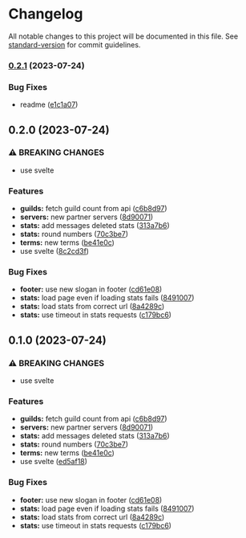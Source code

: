 # Changelog

All notable changes to this project will be documented in this file. See [standard-version](https://github.com/conventional-changelog/standard-version) for commit guidelines.

### [0.2.1](https://github.com/EazyAutodelete/web/compare/v0.2.0...v0.2.1) (2023-07-24)


### Bug Fixes

* readme ([e1c1a07](https://github.com/EazyAutodelete/web/commit/e1c1a07bbff819a313be2ea7cfe748fc7227df85))

## 0.2.0 (2023-07-24)


### ⚠ BREAKING CHANGES

* use svelte

### Features

* **guilds:** fetch guild count from api ([c6b8d97](https://github.com/EazyAutodelete/web/commit/c6b8d972a09eb7ffe00deb197afd3b1352f395e6))
* **servers:** new partner servers ([8d90071](https://github.com/EazyAutodelete/web/commit/8d900717580f669109383d0c635d8c3aef24fa90))
* **stats:** add messages deleted stats ([313a7b6](https://github.com/EazyAutodelete/web/commit/313a7b6e3cfb81de0f4c31e9c9e71064cf5766ea))
* **stats:** round numbers ([70c3be7](https://github.com/EazyAutodelete/web/commit/70c3be708e1fd6c3c0c187ea540b64d674e80184))
* **terms:** new terms ([be41e0c](https://github.com/EazyAutodelete/web/commit/be41e0c6856f40fbe8a96ca094a542d97337cc51))
* use svelte ([8c2cd3f](https://github.com/EazyAutodelete/web/commit/8c2cd3f2beb192375cc04d6f1bfb378a75683477))


### Bug Fixes

* **footer:** use new slogan in footer ([cd61e08](https://github.com/EazyAutodelete/web/commit/cd61e08501d1f3fbd79697aba33fea0f6769425a))
* **stats:** load page even if loading stats fails ([8491007](https://github.com/EazyAutodelete/web/commit/8491007fbba73a5408836393dff1a2a647fa2907))
* **stats:** load stats from correct url ([8a4289c](https://github.com/EazyAutodelete/web/commit/8a4289ceffc69ec032ae7e4e3a85b1785890f797))
* **stats:** use timeout in stats requests ([c179bc6](https://github.com/EazyAutodelete/web/commit/c179bc6791db1934454b0a047b49ade20ac2859c))

## 0.1.0 (2023-07-24)


### ⚠ BREAKING CHANGES

* use svelte

### Features

* **guilds:** fetch guild count from api ([c6b8d97](https://github.com/EazyAutodelete/web/commit/c6b8d972a09eb7ffe00deb197afd3b1352f395e6))
* **servers:** new partner servers ([8d90071](https://github.com/EazyAutodelete/web/commit/8d900717580f669109383d0c635d8c3aef24fa90))
* **stats:** add messages deleted stats ([313a7b6](https://github.com/EazyAutodelete/web/commit/313a7b6e3cfb81de0f4c31e9c9e71064cf5766ea))
* **stats:** round numbers ([70c3be7](https://github.com/EazyAutodelete/web/commit/70c3be708e1fd6c3c0c187ea540b64d674e80184))
* **terms:** new terms ([be41e0c](https://github.com/EazyAutodelete/web/commit/be41e0c6856f40fbe8a96ca094a542d97337cc51))
* use svelte ([ed5af18](https://github.com/EazyAutodelete/web/commit/ed5af18c68d7b58ceebe41a44d54a8fda7cb0605))


### Bug Fixes

* **footer:** use new slogan in footer ([cd61e08](https://github.com/EazyAutodelete/web/commit/cd61e08501d1f3fbd79697aba33fea0f6769425a))
* **stats:** load page even if loading stats fails ([8491007](https://github.com/EazyAutodelete/web/commit/8491007fbba73a5408836393dff1a2a647fa2907))
* **stats:** load stats from correct url ([8a4289c](https://github.com/EazyAutodelete/web/commit/8a4289ceffc69ec032ae7e4e3a85b1785890f797))
* **stats:** use timeout in stats requests ([c179bc6](https://github.com/EazyAutodelete/web/commit/c179bc6791db1934454b0a047b49ade20ac2859c))
